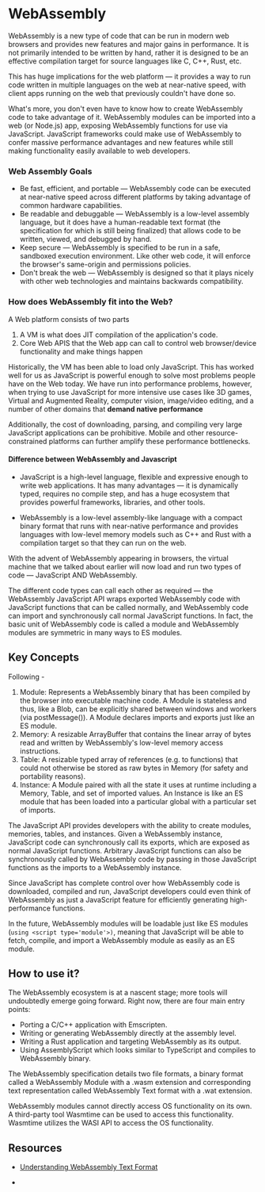 # WebAssembly

WebAssembly is a new type of code that can be run in modern web browsers and provides new features and major gains in performance. It is not primarily intended to be written by hand, rather it is designed to be an effective compilation target for source languages like C, C++, Rust, etc.

This has huge implications for the web platform — it provides a way to run code written in multiple languages on the web at near-native speed, with client apps running on the web that previously couldn't have done so.

What's more, you don't even have to know how to create WebAssembly code to take advantage of it. WebAssembly modules can be imported into a web (or Node.js) app, exposing WebAssembly functions for use via JavaScript. JavaScript frameworks could make use of WebAssembly to confer massive performance advantages and new features while still making functionality easily available to web developers.

### Web Assembly Goals

- Be fast, efficient, and portable — WebAssembly code can be executed at near-native speed across different platforms by taking advantage of common hardware capabilities.
- Be readable and debuggable — WebAssembly is a low-level assembly language, but it does have a human-readable text format (the specification for which is still being finalized) that allows code to be written, viewed, and debugged by hand.
- Keep secure — WebAssembly is specified to be run in a safe, sandboxed execution environment. Like other web code, it will enforce the browser's same-origin and permissions policies.
- Don't break the web — WebAssembly is designed so that it plays nicely with other web technologies and maintains backwards compatibility.


### How does WebAssembly fit into the Web?

A Web platform consists of two parts

1. A VM is what does JIT compilation of the application's code.
2. Core Web APIS that the Web app can call to control web browser/device functionality and make things happen

Historically, the VM has been able to load only JavaScript. This has worked well for us as JavaScript is powerful enough to solve most problems people have on the Web today. We have run into performance problems, however, when trying to use JavaScript for more intensive use cases like 3D games, Virtual and Augmented Reality, computer vision, image/video editing, and a number of other domains that __demand native performance__

Additionally, the cost of downloading, parsing, and compiling very large JavaScript applications can be prohibitive. Mobile and other resource-constrained platforms can further amplify these performance bottlenecks.

#### Difference between WebAssembly and Javascript

- JavaScript is a high-level language, flexible and expressive enough to write web applications. It has many advantages — it is dynamically typed, requires no compile step, and has a huge ecosystem that provides powerful frameworks, libraries, and other tools.

- WebAssembly is a low-level assembly-like language with a compact binary format that runs with near-native performance and provides languages with low-level memory models such as C++ and Rust with a compilation target so that they can run on the web.

With the advent of WebAssembly appearing in browsers, the virtual machine that we talked about earlier will now load and run two types of code — JavaScript AND WebAssembly.

The different code types can call each other as required — the WebAssembly JavaScript API wraps exported WebAssembly code with JavaScript functions that can be called normally, and WebAssembly code can import and synchronously call normal JavaScript functions. In fact, the basic unit of WebAssembly code is called a module and WebAssembly modules are symmetric in many ways to ES modules.

## Key Concepts

Following -

1. Module: Represents a WebAssembly binary that has been compiled by the browser into executable machine code. A Module is stateless and thus, like a Blob, can be explicitly shared between windows and workers (via postMessage()). A Module declares imports and exports just like an ES module.
2. Memory: A resizable ArrayBuffer that contains the linear array of bytes read and written by WebAssembly's low-level memory access instructions.
3. Table: A resizable typed array of references (e.g. to functions) that could not otherwise be stored as raw bytes in Memory (for safety and portability reasons).
4. Instance: A Module paired with all the state it uses at runtime including a Memory, Table, and set of imported values. An Instance is like an ES module that has been loaded into a particular global with a particular set of imports.

The JavaScript API provides developers with the ability to create modules, memories, tables, and instances. Given a WebAssembly instance, JavaScript code can synchronously call its exports, which are exposed as normal JavaScript functions. Arbitrary JavaScript functions can also be synchronously called by WebAssembly code by passing in those JavaScript functions as the imports to a WebAssembly instance.

Since JavaScript has complete control over how WebAssembly code is downloaded, compiled and run, JavaScript developers could even think of WebAssembly as just a JavaScript feature for efficiently generating high-performance functions.

In the future, WebAssembly modules will be loadable just like ES modules (`using <script type='module'>)`, meaning that JavaScript will be able to fetch, compile, and import a WebAssembly module as easily as an ES module.


## How to use it?

The WebAssembly ecosystem is at a nascent stage; more tools will undoubtedly emerge going forward. Right now, there are four main entry points:

- Porting a C/C++ application with Emscripten.
- Writing or generating WebAssembly directly at the assembly level.
- Writing a Rust application and targeting WebAssembly as its output.
- Using AssemblyScript which looks similar to TypeScript and compiles to WebAssembly binary.

The WebAssembly specification details two file formats, a binary format called a WebAssembly Module with a .wasm extension and corresponding text representation called WebAssembly Text format with a .wat extension.

WebAssembly modules cannot directly access OS functionality on its own. A third-party tool Wasmtime can be used to access this functionality. Wasmtime utilizes the WASI API to access the OS functionality.


## Resources

- [Understanding WebAssembly Text Format](https://developer.mozilla.org/en-US/docs/WebAssembly/Understanding_the_text_format)

-
